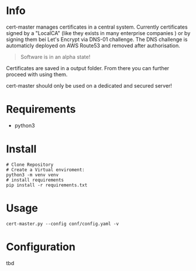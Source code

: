 # Info

cert-master manages certificates in a central system. Currently certificates signed by a "LocalCA" (like they exists in many enterprise companies ) or by signing them bei Let's Encrypt via DNS-01 challenge. The DNS challenge is automaticly deployed on AWS Route53 and removed after authorisation.

> Software is in an alpha state!

Certificates are saved in a output folder. From there you can further proceed with using them.
 
cert-master should only be used on a dedicated and secured server!

# Requirements

- python3

# Install

```
# Clone Repository
# Create a Virtual enviroment:
python3 -m venv venv
# install requirements
pip install -r requirements.txt
```

# Usage

```
cert-master.py --config conf/config.yaml -v
```

# Configuration

tbd